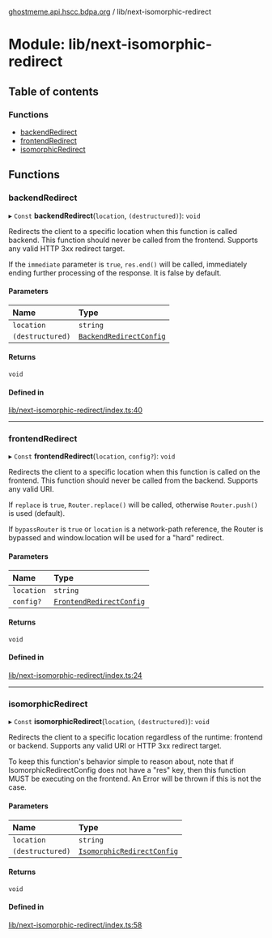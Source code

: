 [ghostmeme.api.hscc.bdpa.org](../README.md) / lib/next-isomorphic-redirect

# Module: lib/next-isomorphic-redirect

## Table of contents

### Functions

- [backendRedirect](lib_next_isomorphic_redirect.md#backendredirect)
- [frontendRedirect](lib_next_isomorphic_redirect.md#frontendredirect)
- [isomorphicRedirect](lib_next_isomorphic_redirect.md#isomorphicredirect)

## Functions

### backendRedirect

▸ `Const` **backendRedirect**(`location`, `(destructured)`): `void`

Redirects the client to a specific location when this function is called
backend. This function should never be called from the frontend. Supports any
valid HTTP 3xx redirect target.

If the `immediate` parameter is `true`, `res.end()` will be called,
immediately ending further processing of the response. It is false by
default.

#### Parameters

| Name | Type |
| :------ | :------ |
| `location` | `string` |
| `(destructured)` | [`BackendRedirectConfig`](lib_next_isomorphic_redirect_types.md#backendredirectconfig) |

#### Returns

`void`

#### Defined in

[lib/next-isomorphic-redirect/index.ts:40](https://github.com/nhscc/ghostmeme.api.hscc.bdpa.org/blob/311fb73/lib/next-isomorphic-redirect/index.ts#L40)

___

### frontendRedirect

▸ `Const` **frontendRedirect**(`location`, `config?`): `void`

Redirects the client to a specific location when this function is called on
the frontend. This function should never be called from the backend. Supports
any valid URI.

If `replace` is `true`, `Router.replace()` will be called, otherwise
`Router.push()` is used (default).

If `bypassRouter` is `true` or `location` is a network-path reference, the
Router is bypassed and window.location will be used for a "hard" redirect.

#### Parameters

| Name | Type |
| :------ | :------ |
| `location` | `string` |
| `config?` | [`FrontendRedirectConfig`](lib_next_isomorphic_redirect_types.md#frontendredirectconfig) |

#### Returns

`void`

#### Defined in

[lib/next-isomorphic-redirect/index.ts:24](https://github.com/nhscc/ghostmeme.api.hscc.bdpa.org/blob/311fb73/lib/next-isomorphic-redirect/index.ts#L24)

___

### isomorphicRedirect

▸ `Const` **isomorphicRedirect**(`location`, `(destructured)`): `void`

Redirects the client to a specific location regardless of the runtime:
frontend or backend. Supports any valid URI or HTTP 3xx redirect target.

To keep this function's behavior simple to reason about, note that if
IsomorphicRedirectConfig does not have a "res" key, then this function MUST
be executing on the frontend. An Error will be thrown if this is not the
case.

#### Parameters

| Name | Type |
| :------ | :------ |
| `location` | `string` |
| `(destructured)` | [`IsomorphicRedirectConfig`](lib_next_isomorphic_redirect_types.md#isomorphicredirectconfig) |

#### Returns

`void`

#### Defined in

[lib/next-isomorphic-redirect/index.ts:58](https://github.com/nhscc/ghostmeme.api.hscc.bdpa.org/blob/311fb73/lib/next-isomorphic-redirect/index.ts#L58)
